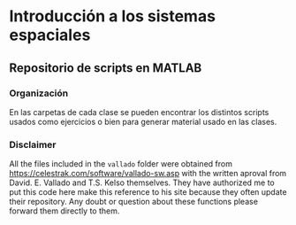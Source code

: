 # Introducción a los sistemas espaciales
## Repositorio de scripts en MATLAB

### Organización 
En las carpetas de cada clase se pueden encontrar los distintos scripts usados como ejercicios o bien para generar material usado en las clases.

### Disclaimer
All the files included in the `vallado` folder were obtained from https://celestrak.com/software/vallado-sw.asp with the written aproval from 
David. E. Vallado and T.S. Kelso themselves. They have authorized me to put this code here make this reference to his site because they often
update their repository. Any doubt or question about these functions please forward them directly to them.



